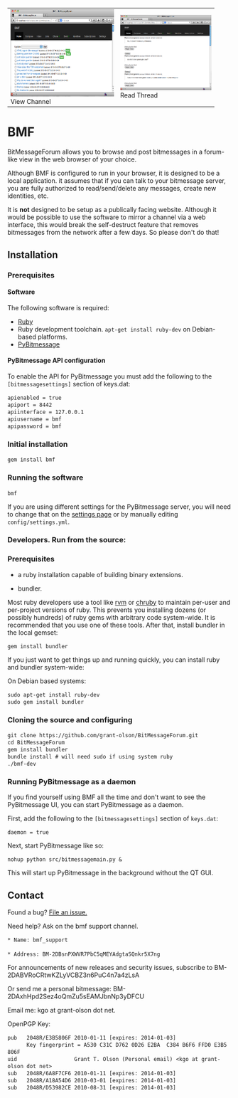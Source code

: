 <table>
<tr>
<td><a href='https://raw.github.com/grant-olson/BitMessageForum/master/screenshots/threads.png'><img src='./screenshots/threads.png' width=233 height=196 /></a><br />View Channel</td>
<td><a href='https://raw.github.com/grant-olson/BitMessageForum/master/screenshots/messages.png'><img src='./screenshots/messages.png' width=205 height=169 /></a><br />Read Thread</td>
</tr>
</table>

# BMF

BitMessageForum allows you to browse and post bitmessages in a
forum-like view in the web browser of your choice.

Although BMF is configured to run in your browser, it is designed to
be a local application.  it assumes that if you can talk to your
bitmessage server, you are fully authorized to read/send/delete any
messages, create new identities, etc.

It is **not** designed to be setup as a publically facing website.
Although it would be possible to use the software to mirror a channel
via a web interface, this would break the self-destruct feature that
removes bitmessages from the network after a few days. So please don't
do that!

## Installation

### Prerequisites

#### Software

The following software is required:

* [Ruby](http://www.ruby-lang.org/en/)
* Ruby development toolchain.  `apt-get install ruby-dev` on Debian-based platforms.
* [PyBitmessage](https://bitmessage.org/wiki/Main_Page)

#### PyBitmessage API configuration

To enable the API for PyBitmessage you must add the following to
the `[bitmessagesettings]` section of keys.dat:

    apienabled = true
    apiport = 8442
    apiinterface = 127.0.0.1
    apiusername = bmf
    apipassword = bmf

### Initial installation

    gem install bmf

### Running the software

    bmf

If you are using different settings for the PyBitmessage server, you
will need to change that on the [settings
page](http://localhost:4567/settings/) or by manually editing
`config/settings.yml`.

### Developers. Run from the source:

### Prerequisites

* a ruby installation capable of building binary extensions. 

* bundler.

Most ruby developers use a tool like [rvm](https://rvm.io/) or
[chruby](https://github.com/postmodern/chruby) to maintain per-user
and per-project versions of ruby.  This prevents you installing dozens
(or possibly hundreds) of ruby gems with arbitrary code system-wide.
It is recommended that you use one of these tools.  After that,
install bundler in the local gemset:

    gem install bundler

If you just want to get things up and running quickly, you
can install ruby and bundler system-wide:

On Debian based systems:

    sudo apt-get install ruby-dev
    sudo gem install bundler

### Cloning the source and configuring

    git clone https://github.com/grant-olson/BitMessageForum.git
    cd BitMessageForum
    gem install bundler
    bundle install # will need sudo if using system ruby
    ./bmf-dev

### Running PyBitmessage as a daemon

If you find yourself using BMF all the time and don't want to see the
PyBitmessage UI, you can start PyBitmessage as a daemon.

First, add the following to the `[bitmessagesettings]` section of `keys.dat`:

    daemon = true

Next, start PyBitmessage like so:

    nohup python src/bitmessagemain.py &

This will start up PyBitmessage in the background without the QT GUI.

## Contact

Found a bug? [File an issue.](https://github.com/grant-olson/BitMessageForum/issues)

Need help?  Ask on the bmf support channel.

    * Name: bmf_support
    
    * Address: BM-2DBsnPXWVR7PbC5qMEYAdgtaSQnkr5X7ng 

For announcements of new releases and security issues, subscribe to BM-2DABVRoCRtwKZLyVCBZ3n6PuC4n7a4zLsA

Or send me a personal bitmessage: BM-2DAxhHpd2Sez4oQmZu5sEAMJbnNp3yDFCU 

Email me:  kgo at grant-olson dot net.

OpenPGP Key:

    pub   2048R/E3B5806F 2010-01-11 [expires: 2014-01-03]
          Key fingerprint = A530 C31C D762 0D26 E2BA  C384 B6F6 FFD0 E3B5 806F
    uid                  Grant T. Olson (Personal email) <kgo at grant-olson dot net>
    sub   2048R/6A8F7CF6 2010-01-11 [expires: 2014-01-03]
    sub   2048R/A18A54D6 2010-03-01 [expires: 2014-01-03]
    sub   2048R/D53982CE 2010-08-31 [expires: 2014-01-03]
